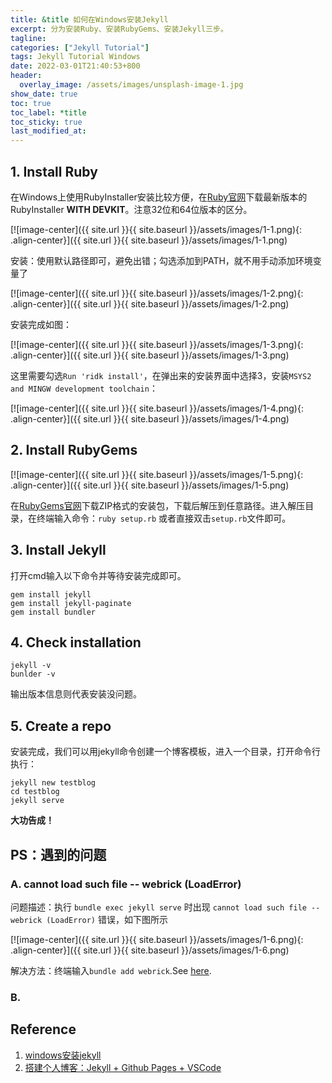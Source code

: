 ```yaml
---
title: &title 如何在Windows安装Jekyll
excerpt: 分为安装Ruby、安装RubyGems、安装Jekyll三步。
tagline: 
categories: ["Jekyll Tutorial"]
tags: Jekyll Tutorial Windows
date: 2022-03-01T21:40:53+800
header:
  overlay_image: /assets/images/unsplash-image-1.jpg
show_date: true
toc: true
toc_label: *title
toc_sticky: true
last_modified_at:
---
```

## 1. Install Ruby
在Windows上使用RubyInstaller安装比较方便，在[Ruby官网](https://rubyinstaller.org/downloads/)下载最新版本的RubyInstaller **WITH DEVKIT**。注意32位和64位版本的区分。

[![image-center]({{ site.url }}{{ site.baseurl }}/assets/images/1-1.png){: .align-center}]({{ site.url }}{{ site.baseurl }}/assets/images/1-1.png)

安装：使用默认路径即可，避免出错；勾选添加到PATH，就不用手动添加环境变量了

[![image-center]({{ site.url }}{{ site.baseurl }}/assets/images/1-2.png){: .align-center}]({{ site.url }}{{ site.baseurl }}/assets/images/1-2.png)

安装完成如图：

[![image-center]({{ site.url }}{{ site.baseurl }}/assets/images/1-3.png){: .align-center}]({{ site.url }}{{ site.baseurl }}/assets/images/1-3.png)

这里需要勾选`Run 'ridk install'`，在弹出来的安装界面中选择3，安装`MSYS2 and MINGW development toolchain`：

[![image-center]({{ site.url }}{{ site.baseurl }}/assets/images/1-4.png){: .align-center}]({{ site.url }}{{ site.baseurl }}/assets/images/1-4.png)

## 2. Install RubyGems

[![image-center]({{ site.url }}{{ site.baseurl }}/assets/images/1-5.png){: .align-center}]({{ site.url }}{{ site.baseurl }}/assets/images/1-5.png)

在[RubyGems官网](https://rubygems.org/pages/download)下载ZIP格式的安装包，下载后解压到任意路径。进入解压目录，在终端输入命令：`ruby setup.rb` 或者直接双击`setup.rb`文件即可。

## 3. Install Jekyll

打开cmd输入以下命令并等待安装完成即可。

```
gem install jekyll
gem install jekyll-paginate
gem install bundler
```

## 4. Check installation

```
jekyll -v
bunlder -v
```

输出版本信息则代表安装没问题。


## 5. Create a repo

安装完成，我们可以用jekyll命令创建一个博客模板，进入一个目录，打开命令行执行：

```
jekyll new testblog
cd testblog
jekyll serve
```

**大功告成！**

## PS：遇到的问题

### A. cannot load such file -- webrick (LoadError)

问题描述：执行 `bundle exec jekyll serve` 时出现 `cannot load such file -- webrick (LoadError)` 错误，如下图所示

[![image-center]({{ site.url }}{{ site.baseurl }}/assets/images/1-6.png){: .align-center}]({{ site.url }}{{ site.baseurl }}/assets/images/1-6.png)

解决方法：终端输入`bundle add webrick`.See [here](https://github.com/jekyll/jekyll/issues/8523).

### B.


## Reference
  
  1. [windows安装jekyll](https://www.cnblogs.com/mingyue5826/p/11533978.html)
  2. [搭建个人博客：Jekyll + Github Pages + VSCode](https://zjpzhao.github.io/posts/jekyll-githubpages/)